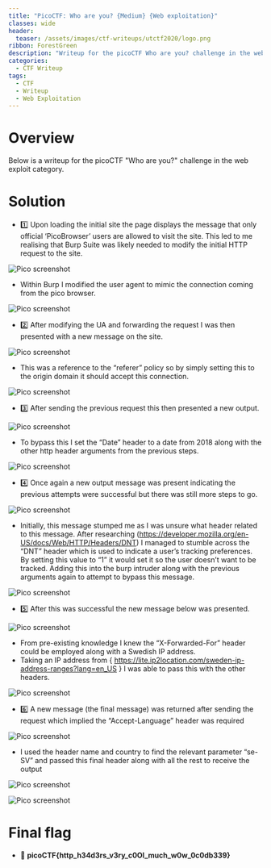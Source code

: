 ```yaml
---
title: "PicoCTF: Who are you? {Medium} {Web exploitation}"
classes: wide
header:
  teaser: /assets/images/ctf-writeups/utctf2020/logo.png
ribbon: ForestGreen
description: "Writeup for the picoCTF Who are you? challenge in the web exploit category."
categories:
  - CTF Writeup
tags:
  - CTF
  - Writeup
  - Web Exploitation
---
```


# Overview 

Below is a writeup for the picoCTF "Who are you?" challenge in the web exploit category.

# Solution

- 1️⃣ Upon loading the initial site the page displays the message that only official ‘PicoBrowser’ users are allowed to visit the site. This led to me realising that Burp Suite was likely needed to modify the initial HTTP request to the site.

![Pico screenshot](/assets/images/who-1.webp)

- Within Burp I modified the user agent to mimic the connection coming from the pico browser.

![Pico screenshot](/assets/images/who-2.webp)

- 2️⃣ After modifying the UA and forwarding the request I was then presented with a new message on the site.

![Pico screenshot](/assets/images/who-3.webp)

- This was a reference to the “referer” policy so by simply setting this to the origin domain it should accept this connection.

![Pico screenshot](/assets/images/who-4.webp)

- 3️⃣ After sending the previous request this then presented a new output.

![Pico screenshot](/assets/images/who-5.webp)

- To bypass this I set the “Date” header to a date from 2018 along with the other http header arguments from the previous steps.

![Pico screenshot](/assets/images/who-6.webp)

- 4️⃣ Once again a new output message was present indicating the previous attempts were successful but there was still more steps to go.

![Pico screenshot](/assets/images/who-7.webp)

- Initially, this message stumped me as I was unsure what header related to this message. After researching (https://developer.mozilla.org/en-US/docs/Web/HTTP/Headers/DNT) I managed to stumble across the “DNT” header which is used to indicate a user’s tracking preferences. By setting this value to “1” it would set it so the user doesn’t want to be tracked. Adding this into the burp intruder along with the previous arguments again to attempt to bypass this message.

![Pico screenshot](/assets/images/who-8.webp)

- 5️⃣ After this was successful the new message below was presented.

![Pico screenshot](/assets/images/who-9.webp)

- From pre-existing knowledge I knew the “X-Forwarded-For” header could be employed along with a Swedish IP address.
- Taking an IP address from { https://lite.ip2location.com/sweden-ip-address-ranges?lang=en_US } I was able to pass this with the other headers.

![Pico screenshot](/assets/images/who-10.webp)

- 6️⃣ A new message (the final message) was returned after sending the request which implied the “Accept-Language” header was required

![Pico screenshot](/assets/images/who-11.webp)

- I used the header name and country to find the relevant parameter “se-SV” and passed this final header along with all the rest to receive the output

![Pico screenshot](/assets/images/who-12.webp)

![Pico screenshot](/assets/images/who-13.webp)

# Final flag

- 🚩 **picoCTF{http_h34d3rs_v3ry_c0Ol_much_w0w_0c0db339}**
